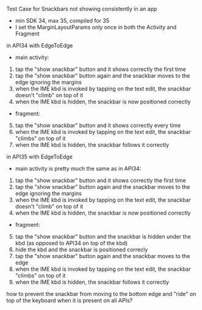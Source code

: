 Test Case for Snackbars not showing consistently in an app
- min SDK 34, max 35, compiled for 35
- I set the MarginLayoutParams only once in both the Activity and Fragment

in API34 with EdgeToEdge
- main activity:
1. tap the "show snackbar" button and it shows correctly the first time
2. tap the "show snackbar" button again and the snackbar moves to the edge ignoring the margins
3. when the IME kbd is invoked by tapping on the text edit, the snackbar doesn't "climb" on top of it
4. when the IME kbd is hidden, the snackbar is now positioned correctly
- fragment:
5. tap the "show snackbar" button and it shows correctly every time
6. when the IME kbd is invoked by tapping on the text edit, the snackbar "climbs" on top of it
7. when the IME kbd is hidden, the snackbar follows it correctly

in API35 with EdgeToEdge
- main activity is pretty much the same as in API34:
1. tap the "show snackbar" button and it shows correctly the first time
2. tap the "show snackbar" button again and the snackbar moves to the edge ignoring the margins
3. when the IME kbd is invoked by tapping on the text edit, the snackbar doesn't "climb" on top of it
4. when the IME kbd is hidden, the snackbar is now positioned correctly
- fragment:
5. tap the "show snackbar" button and the snackbar is hidden under the kbd (as opposed to API34 on top of the kbd)
6. hide the kbd and the snackbar is positioned correcly
7. tap the "show snackbar" button again and the snackbar moves to the edge
8. when the IME kbd is invoked by tapping on the text edit, the snackbar "climbs" on top of it
9. when the IME kbd is hidden, the snackbar follows it correctly

how to prevent the snackbar from moving to the bottom edge and "ride" on top of the keyboard when it is present on all APIs?


